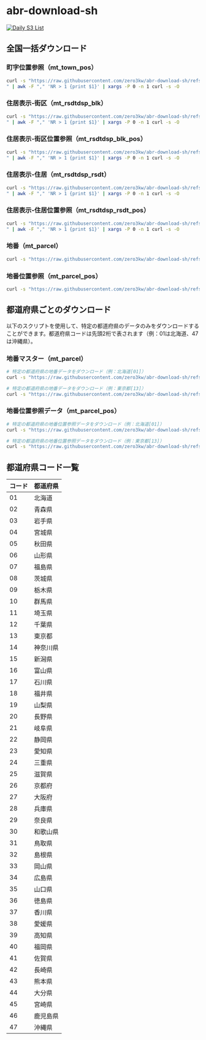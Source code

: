 # abr-download-sh
[![Daily S3 List](https://github.com/zero3kw/abr-download-sh/actions/workflows/daily_s3_list.yml/badge.svg)](https://github.com/zero3kw/abr-download-sh/actions/workflows/daily_s3_list.yml)

## 全国一括ダウンロード

### 町字位置参照（mt_town_pos）

```bash
curl -s "https://raw.githubusercontent.com/zero3kw/abr-download-sh/refs/heads/main/gov-csv-export-public/mt_town_pos/pref/list.txt
" | awk -F "," 'NR > 1 {print $1}' | xargs -P 0 -n 1 curl -s -O
```

### 住居表示-街区（mt_rsdtdsp_blk）

```bash
curl -s "https://raw.githubusercontent.com/zero3kw/abr-download-sh/refs/heads/main/gov-csv-export-public/mt_rsdtdsp_blk/pref/list.txt
" | awk -F "," 'NR > 1 {print $1}' | xargs -P 0 -n 1 curl -s -O
```

### 住居表示-街区位置参照（mt_rsdtdsp_blk_pos）

```bash
curl -s "https://raw.githubusercontent.com/zero3kw/abr-download-sh/refs/heads/main/gov-csv-export-public/mt_rsdtdsp_blk_pos/pref/list.txt
" | awk -F "," 'NR > 1 {print $1}' | xargs -P 0 -n 1 curl -s -O
```

### 住居表示-住居（mt_rsdtdsp_rsdt）

```bash
curl -s "https://raw.githubusercontent.com/zero3kw/abr-download-sh/refs/heads/main/gov-csv-export-public/mt_rsdtdsp_rsdt/pref/list.txt
" | awk -F "," 'NR > 1 {print $1}' | xargs -P 0 -n 1 curl -s -O
```

### 住居表示-住居位置参照（mt_rsdtdsp_rsdt_pos）

```bash
curl -s "https://raw.githubusercontent.com/zero3kw/abr-download-sh/refs/heads/main/gov-csv-export-public/mt_rsdtdsp_rsdt_pos/pref/list.txt
" | awk -F "," 'NR > 1 {print $1}' | xargs -P 0 -n 1 curl -s -O
```


### 地番（mt_parcel）

```bash
curl -s "https://raw.githubusercontent.com/zero3kw/abr-download-sh/refs/heads/main/gov-csv-export-public/mt_parcel/city/list.txt" | awk -F "," 'NR > 1 {print $1}' | xargs -P 0 -n 1 curl -s -O
```

### 地番位置参照（mt_parcel_pos）

```bash
curl -s "https://raw.githubusercontent.com/zero3kw/abr-download-sh/refs/heads/main/gov-csv-export-public/mt_parcel_pos/city/list.txt" | awk -F "," 'NR > 1 {print $1}' | xargs -P 0 -n 1 curl -s -O
```

## 都道府県ごとのダウンロード

以下のスクリプトを使用して、特定の都道府県のデータのみをダウンロードすることができます。都道府県コードは先頭2桁で表されます（例：01は北海道、47は沖縄県）。

### 地番マスター（mt_parcel）

```bash
# 特定の都道府県の地番データをダウンロード（例：北海道[01]）
curl -s "https://raw.githubusercontent.com/zero3kw/abr-download-sh/refs/heads/main/gov-csv-export-public/mt_parcel/city/list.txt" | awk -F "," 'NR > 1 && $1 ~ /mt_parcel_city01/ {print $1}' | xargs -P 0 -n 1 curl -s -O

# 特定の都道府県の地番データをダウンロード（例：東京都[13]）
curl -s "https://raw.githubusercontent.com/zero3kw/abr-download-sh/refs/heads/main/gov-csv-export-public/mt_parcel/city/list.txt" | awk -F "," 'NR > 1 && $1 ~ /mt_parcel_city13/ {print $1}' | xargs -P 0 -n 1 curl -s -O
```

### 地番位置参照データ（mt_parcel_pos）

```bash
# 特定の都道府県の地番位置参照データをダウンロード（例：北海道[01]）
curl -s "https://raw.githubusercontent.com/zero3kw/abr-download-sh/refs/heads/main/gov-csv-export-public/mt_parcel_pos/city/list.txt" | awk -F "," 'NR > 1 && $1 ~ /mt_parcel_pos_city01/ {print $1}' | xargs -P 0 -n 1 curl -s -O

# 特定の都道府県の地番位置参照データをダウンロード（例：東京都[13]）
curl -s "https://raw.githubusercontent.com/zero3kw/abr-download-sh/refs/heads/main/gov-csv-export-public/mt_parcel_pos/city/list.txt" | awk -F "," 'NR > 1 && $1 ~ /mt_parcel_pos_city13/ {print $1}' | xargs -P 0 -n 1 curl -s -O
```

## 都道府県コード一覧

| コード | 都道府県 |
|--------|----------|
| 01 | 北海道 |
| 02 | 青森県 |
| 03 | 岩手県 |
| 04 | 宮城県 |
| 05 | 秋田県 |
| 06 | 山形県 |
| 07 | 福島県 |
| 08 | 茨城県 |
| 09 | 栃木県 |
| 10 | 群馬県 |
| 11 | 埼玉県 |
| 12 | 千葉県 |
| 13 | 東京都 |
| 14 | 神奈川県 |
| 15 | 新潟県 |
| 16 | 富山県 |
| 17 | 石川県 |
| 18 | 福井県 |
| 19 | 山梨県 |
| 20 | 長野県 |
| 21 | 岐阜県 |
| 22 | 静岡県 |
| 23 | 愛知県 |
| 24 | 三重県 |
| 25 | 滋賀県 |
| 26 | 京都府 |
| 27 | 大阪府 |
| 28 | 兵庫県 |
| 29 | 奈良県 |
| 30 | 和歌山県 |
| 31 | 鳥取県 |
| 32 | 島根県 |
| 33 | 岡山県 |
| 34 | 広島県 |
| 35 | 山口県 |
| 36 | 徳島県 |
| 37 | 香川県 |
| 38 | 愛媛県 |
| 39 | 高知県 |
| 40 | 福岡県 |
| 41 | 佐賀県 |
| 42 | 長崎県 |
| 43 | 熊本県 |
| 44 | 大分県 |
| 45 | 宮崎県 |
| 46 | 鹿児島県 |
| 47 | 沖縄県 |